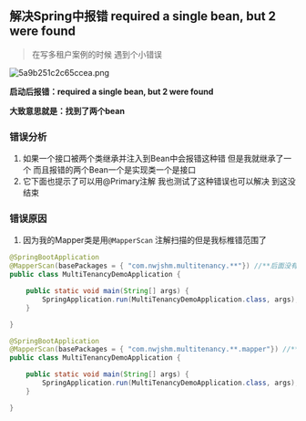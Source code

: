 ## 解决Spring中报错 required a single bean, but 2 were found

> 在写多租户案例的时候 遇到个小错误

![5a9b251c2c65ccea.png](https://zfh-tuchuang.oss-cn-shanghai.aliyuncs.com/LightPicture/2023/05/5a9b251c2c65ccea.png)

**启动后报错：required a single bean, but 2 were found** 

**大致意思就是：找到了两个bean** 

###  错误分析

1. 如果一个接口被两个类继承并注入到Bean中会报错这种错 但是我就继承了一个 而且报错的两个Bean一个是实现类一个是接口
2. 它下面也提示了可以用@Primary注解 我也测试了这种错误也可以解决 到这没结束

### 错误原因

1. 因为我的Mapper类是用`@MapperScan` 注解扫描的但是我标椎错范围了

```java
@SpringBootApplication
@MapperScan(basePackages = { "com.nwjshm.multitenancy.**"}) //**后面没有加mapper包 所以他默认扫描全部了
public class MultiTenancyDemoApplication {

	public static void main(String[] args) {
		SpringApplication.run(MultiTenancyDemoApplication.class, args);
	}

}
```

```java
@SpringBootApplication
@MapperScan(basePackages = { "com.nwjshm.multitenancy.**.mapper"}) //**后面没有加mapper包 所以他默认扫描全部了
public class MultiTenancyDemoApplication {

	public static void main(String[] args) {
		SpringApplication.run(MultiTenancyDemoApplication.class, args);
	}

}
```